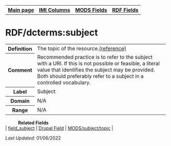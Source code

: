 <!DOCTYPE html>
<html>

<body>
<table style="width:100%">
  <tr>
    <th><a href="index.md">Main page</a></th>
	<th><a href="IMI.md">IMI Columns</a></th>
    <th><a href="MODS.md">MODS Fields</a></th>
    <th><a href="RDF.md">RDF Fields</a></th>
  </tr>
</table>

<h1>RDF/dcterms:subject</h1>
<table>
<tr>
	<th>Definition</th>
	<td>The topic of the resource.<a href="http://purl.org/dc/terms/subject">(reference)</a></td>
</tr>
<tr>
	<th>Comment</th>
	<td>Recommended practice is to refer to the subject with a URI. If this is not possible or feasible, a literal value that identifies the subject may be provided. Both should preferably refer to a subject in a controlled vocabulary.</td>
</tr>
<tr>
	<th>Label</th>
	<td>Subject</td>
</tr>
<tr>
	<th>Domain</th>
	<td>N/A</td>
</tr>
<tr>
	<th>Range</th>
	<td>N/A</td>
</tr>
</table>
<dd><b>Related Fields</b></dd>
	| <a href="field_subject.md">field_subject</a> | 
	<a href="DrupalFields.md#subject">Drupal Field</a>  
	| <a href="mods.subject.topic.md">MODS/subject/topic</a> |
</dl>
<p><i>Last Updated: </i>01/06/2022</p>
</body>
</html>